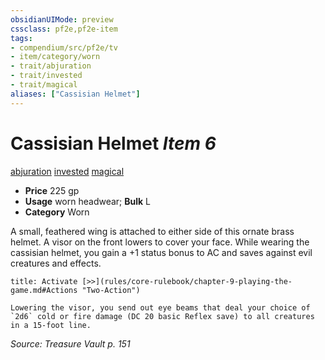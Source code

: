 ```yaml
---
obsidianUIMode: preview
cssclass: pf2e,pf2e-item
tags:
- compendium/src/pf2e/tv
- item/category/worn
- trait/abjuration
- trait/invested
- trait/magical
aliases: ["Cassisian Helmet"]
---
```

# Cassisian Helmet *Item 6*  
[abjuration](rules/traits/abjuration.md)  [invested](rules/traits/invested.md)  [magical](rules/traits/magical.md)  

- **Price** 225 gp
- **Usage** worn headwear; **Bulk** L
- **Category** Worn

A small, feathered wing is attached to either side of this ornate brass helmet. A visor on the front lowers to cover your face. While wearing the cassisian helmet, you gain a +1 status bonus to AC and saves against evil creatures and effects.

```ad-embed-ability
title: Activate [>>](rules/core-rulebook/chapter-9-playing-the-game.md#Actions "Two-Action")

Lowering the visor, you send out eye beams that deal your choice of `2d6` cold or fire damage (DC 20 basic Reflex save) to all creatures in a 15-foot line.
```

*Source: Treasure Vault p. 151*